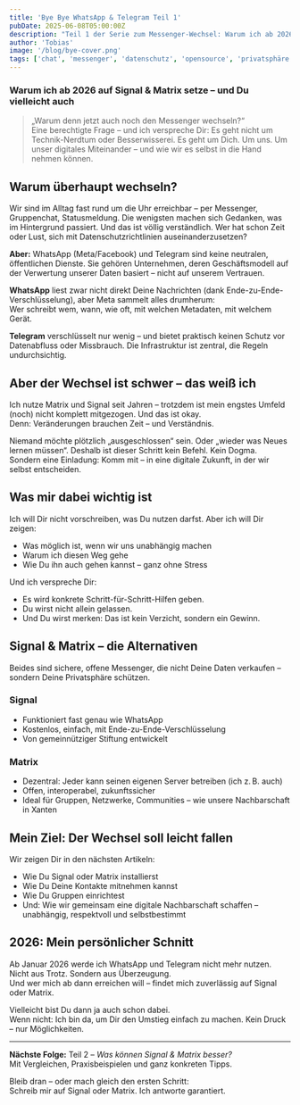```yaml
---
title: 'Bye Bye WhatsApp & Telegram Teil 1'
pubDate: 2025-06-08T05:00:00Z
description: "Teil 1 der Serie zum Messenger-Wechsel: Warum ich ab 2026 auf Signal & Matrix setze"
author: 'Tobias'
image: '/blog/bye-cover.png'
tags: ['chat', 'messenger', 'datenschutz', 'opensource', 'privatsphäre']
---
```


### Warum ich ab 2026 auf Signal & Matrix setze – und Du vielleicht auch
> „Warum denn jetzt auch noch den Messenger wechseln?“  
> Eine berechtigte Frage – und ich verspreche Dir: Es geht nicht um Technik-Nerdtum oder Besserwisserei. Es geht um Dich. Um uns. Um unser digitales Miteinander – und wie wir es selbst in die Hand nehmen können.

## Warum überhaupt wechseln?

Wir sind im Alltag fast rund um die Uhr erreichbar – per Messenger, Gruppenchat, Statusmeldung. Die wenigsten machen sich Gedanken, was im Hintergrund passiert. Und das ist völlig verständlich. Wer hat schon Zeit oder Lust, sich mit Datenschutzrichtlinien auseinanderzusetzen?

**Aber:** WhatsApp (Meta/Facebook) und Telegram sind keine neutralen, öffentlichen Dienste. Sie gehören Unternehmen, deren Geschäftsmodell auf der Verwertung unserer Daten basiert – nicht auf unserem Vertrauen.

**WhatsApp** liest zwar nicht direkt Deine Nachrichten (dank Ende-zu-Ende-Verschlüsselung), aber Meta sammelt alles drumherum:  
Wer schreibt wem, wann, wie oft, mit welchen Metadaten, mit welchem Gerät.

**Telegram** verschlüsselt nur wenig – und bietet praktisch keinen Schutz vor Datenabfluss oder Missbrauch. Die Infrastruktur ist zentral, die Regeln undurchsichtig.

## Aber der Wechsel ist schwer – das weiß ich

Ich nutze Matrix und Signal seit Jahren – trotzdem ist mein engstes Umfeld (noch) nicht komplett mitgezogen. Und das ist okay.  
Denn: Veränderungen brauchen Zeit – und Verständnis.

Niemand möchte plötzlich „ausgeschlossen“ sein. Oder „wieder was Neues lernen müssen“. Deshalb ist dieser Schritt kein Befehl. Kein Dogma.  
Sondern eine Einladung: Komm mit – in eine digitale Zukunft, in der wir selbst entscheiden.

## Was mir dabei wichtig ist

Ich will Dir nicht vorschreiben, was Du nutzen darfst. Aber ich will Dir zeigen:

- Was möglich ist, wenn wir uns unabhängig machen
- Warum ich diesen Weg gehe
- Wie Du ihn auch gehen kannst – ganz ohne Stress

Und ich verspreche Dir:
- Es wird konkrete Schritt-für-Schritt-Hilfen geben.
- Du wirst nicht allein gelassen.
- Und Du wirst merken: Das ist kein Verzicht, sondern ein Gewinn.

## Signal & Matrix – die Alternativen

Beides sind sichere, offene Messenger, die nicht Deine Daten verkaufen – sondern Deine Privatsphäre schützen.

### Signal

- Funktioniert fast genau wie WhatsApp
- Kostenlos, einfach, mit Ende-zu-Ende-Verschlüsselung
- Von gemeinnütziger Stiftung entwickelt

### Matrix

- Dezentral: Jeder kann seinen eigenen Server betreiben (ich z. B. auch)
- Offen, interoperabel, zukunftssicher
- Ideal für Gruppen, Netzwerke, Communities – wie unsere Nachbarschaft in Xanten

## Mein Ziel: Der Wechsel soll leicht fallen

Wir zeigen Dir in den nächsten Artikeln:

- Wie Du Signal oder Matrix installierst
- Wie Du Deine Kontakte mitnehmen kannst
- Wie Du Gruppen einrichtest
- Und: Wie wir gemeinsam eine digitale Nachbarschaft schaffen – unabhängig, respektvoll und selbstbestimmt

## 2026: Mein persönlicher Schnitt

Ab Januar 2026 werde ich WhatsApp und Telegram nicht mehr nutzen.  
Nicht aus Trotz. Sondern aus Überzeugung.  
Und wer mich ab dann erreichen will – findet mich zuverlässig auf Signal oder Matrix.

Vielleicht bist Du dann ja auch schon dabei.  
Wenn nicht: Ich bin da, um Dir den Umstieg einfach zu machen. Kein Druck – nur Möglichkeiten.

---

**Nächste Folge:** Teil 2 – *Was können Signal & Matrix besser?*  
Mit Vergleichen, Praxisbeispielen und ganz konkreten Tipps.

Bleib dran – oder mach gleich den ersten Schritt:  
Schreib mir auf Signal oder Matrix. Ich antworte garantiert.
